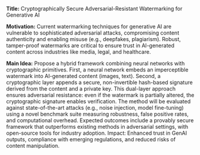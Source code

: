 **Title:** Cryptographically Secure Adversarial-Resistant Watermarking for Generative AI  

**Motivation:** Current watermarking techniques for generative AI are vulnerable to sophisticated adversarial attacks, compromising content authenticity and enabling misuse (e.g., deepfakes, plagiarism). Robust, tamper-proof watermarks are critical to ensure trust in AI-generated content across industries like media, legal, and healthcare.  

**Main Idea:** Propose a hybrid framework combining neural networks with cryptographic primitives. First, a neural network embeds an imperceptible watermark into AI-generated content (images, text). Second, a cryptographic layer appends a secure, non-invertible hash-based signature derived from the content and a private key. This dual-layer approach ensures adversarial resistance: even if the watermark is partially altered, the cryptographic signature enables verification. The method will be evaluated against state-of-the-art attacks (e.g., noise injection, model fine-tuning) using a novel benchmark suite measuring robustness, false positive rates, and computational overhead. Expected outcomes include a provably secure framework that outperforms existing methods in adversarial settings, with open-source tools for industry adoption. Impact: Enhanced trust in GenAI outputs, compliance with emerging regulations, and reduced risks of content manipulation.
